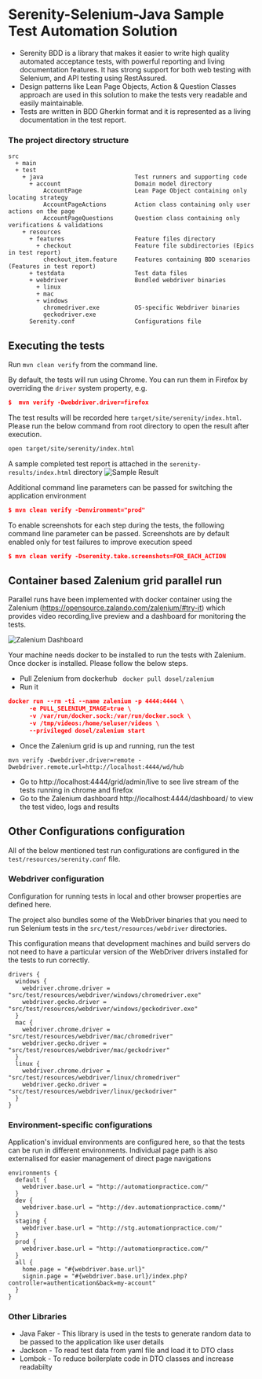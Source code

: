 # Serenity-Selenium-Java Sample Test Automation Solution

- Serenity BDD is a library that makes it easier to write high quality automated acceptance tests, with powerful reporting and living documentation features. It has strong support for both web testing with Selenium, and API testing using RestAssured. 
- Design patterns like Lean Page Objects, Action & Question Classes approach are used in this solution to make the tests very readable and easily maintainable.
- Tests are written in BDD Gherkin format and it is represented as a living documentation in the test report. 

### The project directory structure

```Gherkin
src
  + main
  + test
    + java                          Test runners and supporting code
      + account                     Domain model directory
          AccountPage               Lean Page Object containing only locating strategy
          AccountPageActions        Action class containing only user actions on the page
          AccountPageQuestions      Question class containing only verifications & validations
    + resources
      + features                    Feature files directory
        + checkout                  Feature file subdirectories (Epics in test report)
          checkout_item.feature     Features containing BDD scenarios (Features in test report)
      + testdata                    Test data files 
      + webdriver                   Bundled webdriver binaries
        + linux
        + mac
        + windows
          chromedriver.exe          OS-specific Webdriver binaries
          geckodriver.exe
      Serenity.conf                 Configurations file

```
## Executing the tests
Run `mvn clean verify` from the command line.

By default, the tests will run using Chrome. You can run them in Firefox by overriding the `driver` system property, e.g.
```json
$  mvn verify -Dwebdriver.driver=firefox
```
The test results will be recorded here `target/site/serenity/index.html`.
Please run the below command from root directory to open the result after execution.
```bash
open target/site/serenity/index.html 
```
A sample completed test report is attached in the ```serenity-results/index.html``` directory
![Sample Result](https://user-images.githubusercontent.com/22020329/66681565-9aea4180-ec90-11e9-8a35-72b3f1a0b992.png)

Additional command line parameters can be passed for switching the application environment
```json
$ mvn clean verify -Denvironment="prod"
```
To enable screenshots for each step during the tests, the following command line parameter can be passed. Screenshots are by default enabled only for test failures to improve execution speed
```json
$ mvn clean verify -Dserenity.take.screenshots=FOR_EACH_ACTION
```  
## Container based Zalenium grid parallel run
Parallel runs have been implemented with docker container using the Zalenium (https://opensource.zalando.com/zalenium/#try-it) which provides video recording,live preview and a dashboard for monitoring the tests.

![Zalenium Dashboard](https://user-images.githubusercontent.com/22020329/66681390-4646c680-ec90-11e9-9dd9-8263a0621868.png)
 
 Your machine needs docker to be installed to run the tests with Zalenium. Once docker is installed. Please follow the below steps.
 
 - Pull Zelenium from dockerhub 
 ``` docker pull dosel/zalenium```
 - Run it 
 ```json
docker run --rm -ti --name zalenium -p 4444:4444 \
       -e PULL_SELENIUM_IMAGE=true \
       -v /var/run/docker.sock:/var/run/docker.sock \
       -v /tmp/videos:/home/seluser/videos \
       --privileged dosel/zalenium start
```
 - Once the Zalenium grid is up and running, run the test 
 ```
mvn verify -Dwebdriver.driver=remote -Dwebdriver.remote.url=http://localhost:4444/wd/hub
 ```    
 - Go to http://localhost:4444/grid/admin/live to see live stream of the tests running in chrome and firefox
 - Go to the Zalenium dashboard http://localhost:4444/dashboard/ to view the test video, logs and results
 
## Other Configurations configuration

All of the below mentioned test run configurations are configured in the `test/resources/serenity.conf` file.

### Webdriver configuration 
Configuration for running tests in local and other browser properties are defined here.

The project also bundles some of the WebDriver binaries that you need to run Selenium tests in the `src/test/resources/webdriver` directories.  

This configuration means that development machines and build servers do not need to have a particular version of the WebDriver drivers installed for the tests to run correctly.
```
drivers {
  windows {
    webdriver.chrome.driver = "src/test/resources/webdriver/windows/chromedriver.exe"
    webdriver.gecko.driver = "src/test/resources/webdriver/windows/geckodriver.exe"
  }
  mac {
    webdriver.chrome.driver = "src/test/resources/webdriver/mac/chromedriver"
    webdriver.gecko.driver = "src/test/resources/webdriver/mac/geckodriver"
  }
  linux {
    webdriver.chrome.driver = "src/test/resources/webdriver/linux/chromedriver"
    webdriver.gecko.driver = "src/test/resources/webdriver/linux/geckodriver"
  }
}
```
### Environment-specific configurations
Application's invidual environments are configured here, so that the tests can be run in different environments. 
Individual page path is also externalised for easier management of direct page navigations
```
environments {
  default {
    webdriver.base.url = "http://automationpractice.com/"
  }
  dev {
    webdriver.base.url = "http://dev.automationpractice.comm/"
  }
  staging {
    webdriver.base.url = "http://stg.automationpractice.com/"
  }
  prod {
    webdriver.base.url = "http://automationpractice.com/"
  }
  all {
    home.page = "#{webdriver.base.url}"
    signin.page = "#{webdriver.base.url}/index.php?controller=authentication&back=my-account"
  }
}
````
### Other Libraries 
- Java Faker - This library is used in the tests to generate random data to be passed to the application like user details
- Jackson - To read test data from yaml file and load it to DTO class
- Lombok - To reduce boilerplate code in DTO classes and increase readabilty
